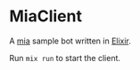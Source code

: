 # MiaClient

A [mia](https://github.com/conradmueller/maexchen/) sample bot written in [Elixir](http://elixir-lang.org/).

Run `mix run` to start the client.

